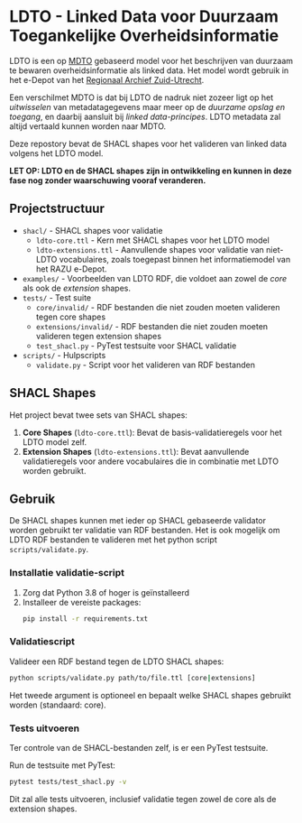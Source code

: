 # LDTO - Linked Data voor Duurzaam Toegankelijke Overheidsinformatie

LDTO is een op [MDTO](https://www.nationaalarchief.nl/archiveren/mdto) gebaseerd model voor het beschrijven van duurzaam te bewaren overheidsinformatie als linked data. Het model wordt gebruik in het e-Depot van het [Regionaal Archief Zuid-Utrecht](https://www.razu.nl/).

Een verschilmet MDTO is dat bij LDTO de nadruk niet zozeer ligt op het *uitwisselen* van metadatagegevens maar meer op de *duurzame opslag en toegang*, en daarbij aansluit bij *linked data-principes*. LDTO metadata zal altijd vertaald kunnen worden naar MDTO.

Deze repostory bevat de SHACL shapes voor het valideren van linked data volgens het LDTO model.

**LET OP: LDTO en de SHACL shapes zijn in ontwikkeling en kunnen in deze fase nog zonder waarschuwing vooraf veranderen.**


## Projectstructuur

- `shacl/` - SHACL shapes voor validatie
  - `ldto-core.ttl` - Kern met SHACL shapes voor het LDTO model
  - `ldto-extensions.ttl` - Aanvullende shapes voor validatie van niet-LDTO vocabulaires, zoals toegepast binnen het informatiemodel van het RAZU e-Depot.
- `examples/` - Voorbeelden van LDTO RDF, die voldoet aan zowel de *core* als ook de *extension* shapes.
- `tests/` - Test suite
  - `core/invalid/` - RDF bestanden die niet zouden moeten valideren tegen core shapes
  - `extensions/invalid/` - RDF bestanden die niet zouden moeten valideren tegen extension shapes
  - `test_shacl.py` - PyTest testsuite voor SHACL validatie
- `scripts/` - Hulpscripts
  - `validate.py` - Script voor het valideren van RDF bestanden

## SHACL Shapes

Het project bevat twee sets van SHACL shapes:

1. **Core Shapes** (`ldto-core.ttl`): Bevat de basis-validatieregels voor het LDTO model zelf.
2. **Extension Shapes** (`ldto-extensions.ttl`): Bevat aanvullende validatieregels voor andere vocabulaires die in combinatie met LDTO worden gebruikt.

## Gebruik

De SHACL shapes kunnen met ieder op SHACL gebaseerde validator worden gebruikt ter validatie van RDF bestanden. Het is ook mogelijk om LDTO RDF bestanden te valideren met het python script `scripts/validate.py`.

### Installatie validatie-script

1. Zorg dat Python 3.8 of hoger is geïnstalleerd
2. Installeer de vereiste packages:
   ```bash
   pip install -r requirements.txt
   ```

### Validatiescript

Valideer een RDF bestand tegen de LDTO SHACL shapes:

```bash
python scripts/validate.py path/to/file.ttl [core|extensions]
```

Het tweede argument is optioneel en bepaalt welke SHACL shapes gebruikt worden (standaard: core).

### Tests uitvoeren

Ter controle van de SHACL-bestanden zelf, is er een PyTest testsuite.

Run de testsuite met PyTest:

```bash
pytest tests/test_shacl.py -v
```

Dit zal alle tests uitvoeren, inclusief validatie tegen zowel de core als de extension shapes.
